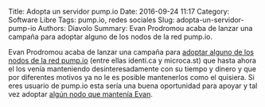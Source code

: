 Title: Adopta un servidor pump.io
Date: 2016-09-24 11:17
Category: Software Libre
Tags: pump.io, redes sociales
Slug: adopta-un-servidor-pump-io
Authors: Diavolo
Summary: Evan Prodromou acaba de lanzar una campaña para adoptar alguno de los nodos de la red pump.io.

Evan Prodromou acaba de lanzar una campaña para [adoptar alguno de los nodos de la red pump.io][1] (entre ellas identi.ca y microca.st) que hasta ahora el los venía manteniendo desinteresadamente con su tiempo y dinero y que por diferentes motivos ya no le es posible mantenerlos como el quisiera. Si eres usuario de pump.io esta sería una buena oportunidad para apoyar y tal vez adoptar [algún nodo que mantenía Evan][2].

[1]: https://e14n.com/evan/note/V4NfC58tREWLJbzHmc4PDA
[2]: http://lacaja.larjona.net/shared/vSm84lM8lLw6WTX4k44QX_Ezx14RjIqug0xTvehwcKz